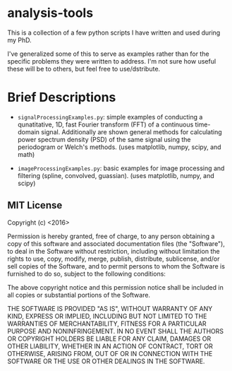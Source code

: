 
analysis-tools
==================
This is a collection of a few python scripts I have written and used during my PhD. 

I've generalized some of this to serve as examples rather than for the specific problems they were written to address. I'm not sure how useful these will be to others, but feel free to use/dstribute. 

Brief Descriptions
==================
* `signalProcessingExamples.py`: simple examples of conducting a qunatitative, 1D, fast Fourier transform (FFT) of a continuous time-domain signal. Additionally are shown general methods for calculating power spectrum density (PSD) of the same signal using the periodogram or Welch's methods. (uses matplotlib, numpy, scipy, and math)  
  
* `imageProcessingExamples.py`: basic examples for image processing and filtering (spline, convolved, guassian). (uses matplotlib, numpy, and scipy)  


MIT License
------------
Copyright (c) <2016> <Kyle T. Rich>

Permission is hereby granted, free of charge, to any person obtaining a copy of this software and associated documentation files (the "Software"), to deal in the Software without restriction, including without limitation the rights to use, copy, modify, merge, publish, distribute, sublicense, and/or sell copies of the Software, and to permit persons to whom the Software is furnished to do so, subject to the following conditions:

The above copyright notice and this permission notice shall be included in all copies or substantial portions of the Software.

THE SOFTWARE IS PROVIDED "AS IS", WITHOUT WARRANTY OF ANY KIND, EXPRESS OR IMPLIED, INCLUDING BUT NOT LIMITED TO THE WARRANTIES OF MERCHANTABILITY, FITNESS FOR A PARTICULAR PURPOSE AND NONINFRINGEMENT. IN NO EVENT SHALL THE AUTHORS OR COPYRIGHT HOLDERS BE LIABLE FOR ANY CLAIM, DAMAGES OR OTHER LIABILITY, WHETHER IN AN ACTION OF CONTRACT, TORT OR OTHERWISE, ARISING FROM, OUT OF OR IN CONNECTION WITH THE SOFTWARE OR THE USE OR OTHER DEALINGS IN THE SOFTWARE.

